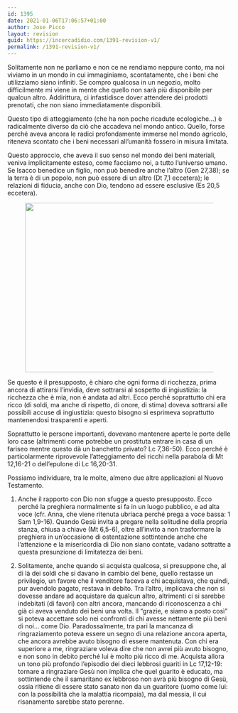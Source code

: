 ```yaml
---
id: 1395
date: 2021-01-06T17:06:57+01:00
author: Jose Picco
layout: revision
guid: https://incercadidio.com/1391-revision-v1/
permalink: /1391-revision-v1/
---
```

Solitamente non ne parliamo e non ce ne rendiamo neppure conto, ma noi viviamo in un mondo in cui immaginiamo, scontatamente, che i beni che utilizziamo siano infiniti. Se compro qualcosa in un negozio, molto difficilmente mi viene in mente che quello non sarà più disponibile per qualcun altro. Addirittura, ci infastidisce dover attendere dei prodotti prenotati, che non siano immediatamente disponibili.

Questo tipo di atteggiamento (che ha non poche ricadute ecologiche&#8230;) è radicalmente diverso da ciò che accadeva nel mondo antico. Quello, forse perché aveva ancora le radici profondamente immerse nel mondo agricolo, riteneva scontato che i beni necessari all’umanità fossero in misura limitata. 

Questo approccio, che aveva il suo senso nel mondo dei beni materiali, veniva implicitamente esteso, come facciamo noi, a tutto l’universo umano. Se Isacco benedice un figlio, non può benedire anche l’altro (Gen 27,38); se la terra è di un popolo, non può essere di un altro (Dt 7,1 eccetera); le relazioni di fiducia, anche con Dio, tendono ad essere esclusive (Es 20,5 eccetera). <figure class="wp-block-image size-large is-resized">

<img src="https://incercadidio.com/wp-content/uploads/2021/01/4.jpg" alt="" class="wp-image-1393" width="806" height="381" srcset="https://incercadidio.com/wp-content/uploads/2021/01/4.jpg 415w, https://incercadidio.com/wp-content/uploads/2021/01/4-300x142.jpg 300w" sizes="(max-width: 806px) 100vw, 806px" /> </figure> 

Se questo è il presupposto, è chiaro che ogni forma di ricchezza, prima ancora di attirarsi l’invidia, deve sottrarsi al sospetto di ingiustizia: la ricchezza che è mia, non è andata ad altri. Ecco perché soprattutto chi era ricco (di soldi, ma anche di rispetto, di onore, di stima) doveva sottrarsi alle possibili accuse di ingiustizia: questo bisogno si esprimeva soprattutto mantenendosi trasparenti e aperti. 

Soprattutto le persone importanti, dovevano mantenere aperte le porte delle loro case (altrimenti come potrebbe un prostituta entrare in casa di un fariseo mentre questo dà un banchetto privato? Lc 7,36-50). Ecco perché è particolarmente riprovevole l’atteggiamento dei ricchi nella parabola di Mt 12,16-21 o dell’epulone di Lc 16,20-31.

Possiamo individuare, tra le molte, almeno due altre applicazioni al Nuovo Testamento.

1) Anche il rapporto con Dio non sfugge a questo presupposto. Ecco perché la preghiera normalmente si fa in un luogo pubblico, e ad alta voce (cfr. Anna, che viene ritenuta ubriaca perché prega a voce bassa: 1 Sam 1,9-16). Quando Gesù invita a pregare nella solitudine della propria stanza, chiusa a chiave (Mt 6,5-6), oltre all’invito a non trasformare la preghiera in un’occasione di ostentazione sottintende anche che l’attenzione e la misericordia di Dio non siano contate, vadano sottratte a questa presunzione di limitatezza dei beni. 

2) Solitamente, anche quando si acquista qualcosa, si presuppone che, al di là dei soldi che si davano in cambio del bene, quello restasse un privilegio, un favore che il venditore faceva a chi acquistava, che quindi, pur avendolo pagato, restava in debito. Tra l’altro, implicava che non si dovesse andare ad acquistare da qualcun altro, altrimenti ci si sarebbe indebitati (di favori) con altri ancora, mancando di riconoscenza a chi già ci aveva venduto dei beni una volta. Il “grazie, e siamo a posto così” si poteva accettare solo nei confronti di chi avesse nettamente più beni di noi&#8230; come Dio. Paradossalmente, tra pari la mancanza di ringraziamento poteva essere un segno di una relazione ancora aperta, che ancora avrebbe avuto bisogno di essere mantenuta. Con chi era superiore a me, ringraziare voleva dire che non avrei più avuto bisogno, e non sono in debito perché lui è molto più ricco di me. Acquista allora un tono più profondo l’episodio dei dieci lebbrosi guariti in Lc 17,12-19: tornare a ringraziare Gesù non implica che quel guarito è educato, ma sottintende che il samaritano ex lebbroso non avrà più bisogno di Gesù, ossia ritiene di essere stato sanato non da un guaritore (uomo come lui: con la possibilità che la malattia ricompaia), ma dal messia, il cui risanamento sarebbe stato perenne.